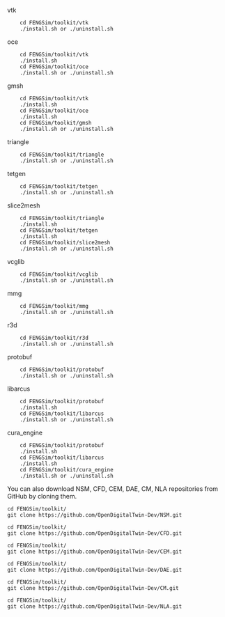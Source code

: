 vtk
```
	cd FENGSim/toolkit/vtk
	./install.sh or ./uninstall.sh
```
oce
```
	cd FENGSim/toolkit/vtk
	./install.sh
	cd FENGSim/toolkit/oce
	./install.sh or ./uninstall.sh
```
gmsh
```
	cd FENGSim/toolkit/vtk
	./install.sh
	cd FENGSim/toolkit/oce
	./install.sh
	cd FENGSim/toolkit/gmsh
	./install.sh or ./uninstall.sh
```
triangle
```
	cd FENGSim/toolkit/triangle
	./install.sh or ./uninstall.sh
```
tetgen
```
	cd FENGSim/toolkit/tetgen
	./install.sh or ./uninstall.sh
```
slice2mesh
```
	cd FENGSim/toolkit/triangle
	./install.sh
	cd FENGSim/toolkit/tetgen
	./install.sh
	cd FENGSim/toolkit/slice2mesh
	./install.sh or ./uninstall.sh
```
vcglib
```
	cd FENGSim/toolkit/vcglib
	./install.sh or ./uninstall.sh
```
mmg
```
	cd FENGSim/toolkit/mmg
	./install.sh or ./uninstall.sh
```
r3d
```
	cd FENGSim/toolkit/r3d
	./install.sh or ./uninstall.sh
```
protobuf
```
	cd FENGSim/toolkit/protobuf
	./install.sh or ./uninstall.sh
```
libarcus
```
	cd FENGSim/toolkit/protobuf
	./install.sh
	cd FENGSim/toolkit/libarcus
	./install.sh or ./uninstall.sh
```
cura_engine
```
	cd FENGSim/toolkit/protobuf
	./install.sh
	cd FENGSim/toolkit/libarcus
	./install.sh
	cd FENGSim/toolkit/cura_engine
	./install.sh or ./uninstall.sh
```

You can also download NSM, CFD, CEM, DAE, CM, NLA repositories from GitHub by cloning them.

```
cd FENGSim/toolkit/
git clone https://github.com/OpenDigitalTwin-Dev/NSM.git

cd FENGSim/toolkit/
git clone https://github.com/OpenDigitalTwin-Dev/CFD.git

cd FENGSim/toolkit/
git clone https://github.com/OpenDigitalTwin-Dev/CEM.git

cd FENGSim/toolkit/
git clone https://github.com/OpenDigitalTwin-Dev/DAE.git

cd FENGSim/toolkit/
git clone https://github.com/OpenDigitalTwin-Dev/CM.git

cd FENGSim/toolkit/
git clone https://github.com/OpenDigitalTwin-Dev/NLA.git
```

